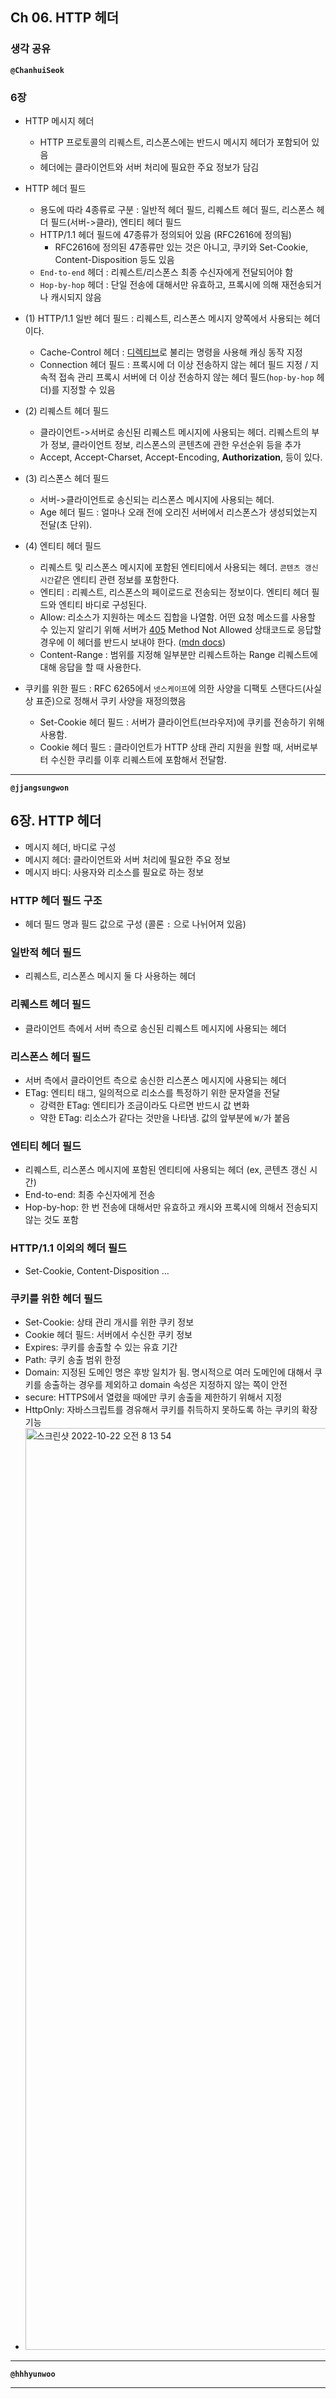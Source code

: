 ## **Ch 06. HTTP 헤더**

### **생각 공유**

**`@ChanhuiSeok`**

### 6장
- HTTP 메시지 헤더
  - HTTP 프로토콜의 리퀘스트, 리스폰스에는 반드시 메시지 헤더가 포함되어 있음
  - 헤더에는 클라이언트와 서버 처리에 필요한 주요 정보가 담김

- HTTP 헤더 필드
  - 용도에 따라 4종류로 구분 : 일반적 헤더 필드, 리퀘스트 헤더 필드, 리스폰스 헤더 필드(서버->클라), 엔티티 헤더 필드
  - HTTP/1.1 헤더 필드에 47종류가 정의되어 있음 (RFC2616에 정의됨)
    - RFC2616에 정의된 47종류만 있는 것은 아니고, 쿠키와 Set-Cookie, Content-Disposition 등도 있음
  - `End-to-end` 헤더 : 리퀘스트/리스폰스 최종 수신자에게 전달되어야 함
  - `Hop-by-hop` 헤더 : 단일 전송에 대해서만 유효하고, 프록시에 의해 재전송되거나 캐시되지 않음

- (1) HTTP/1.1 일반 헤더 필드 : 리퀘스트, 리스폰스 메시지 양쪽에서 사용되는 헤더이다.
  - Cache-Control 헤더 : [디렉티브](https://developer.mozilla.org/ko/docs/Web/HTTP/Headers/Cache-Control#%EB%94%94%EB%A0%89%ED%8B%B0%EB%B8%8C)로 불리는 명령을 사용해 캐싱 동작 지정
  - Connection 헤더 필드 : 프록시에 더 이상 전송하지 않는 헤더 필드 지정 / 지속적 접속 관리
  프록시 서버에 더 이상 전송하지 않는 헤더 필드(`hop-by-hop` 헤더)를 지정할 수 있음

- (2) 리퀘스트 헤더 필드
  - 클라이언트->서버로 송신된 리퀘스트 메시지에 사용되는 헤더. 리퀘스트의 부가 정보, 클라이언트 정보, 리스폰스의 콘텐츠에 관한 우선순위 등을 추가
  - Accept, Accept-Charset, Accept-Encoding, **Authorization**,  등이 있다.

- (3) 리스폰스 헤더 필드
  - 서버->클라이언트로 송신되는 리스폰스 메시지에 사용되는 헤더.
  - Age 헤더 필드 : 얼마나 오래 전에 오리진 서버에서 리스폰스가 생성되었는지 전달(초 단위).
 
- (4) 엔티티 헤더 필드
  - 리퀘스트 및 리스폰스 메시지에 포함된 엔티티에서 사용되는 헤더. `콘텐츠 갱신 시간`같은 엔티티 관련 정보를 포함한다.
  - 엔티티 : 리퀘스트, 리스폰스의 페이로드로 전송되는 정보이다. 엔티티 헤더 필드와 엔티티 바디로 구성된다.
  - Allow: 리소스가 지원하는 메소드 집합을 나열함. 어떤 요청 메소드를 사용할 수 있는지 알리기 위해 서버가 [405](https://developer.mozilla.org/ko/docs/Web/HTTP/Status/405) Method Not Allowed 상태코드로 응답할 경우에 이 헤더를 반드시 보내야 한다. ([mdn docs](https://developer.mozilla.org/ko/docs/Web/HTTP/Headers/Allow))
  - Content-Range : 범위를 지정해 일부분만 리퀘스트하는 Range 리퀘스트에 대해 응답을 할 때 사용한다.
  
 - 쿠키를 위한 필드 : RFC 6265에서 `넷스케이프`에 의한 사양을 디팩토 스탠다드(사실상 표준)으로 정해서 쿠키 사양을 재정의했음
   - Set-Cookie 헤더 필드 : 서버가 클라이언트(브라우저)에 쿠키를 전송하기 위해 사용함.
   - Cookie 헤더 필드 : 클라이언트가 HTTP 상태 관리 지원을 원할 때, 서버로부터 수신한 쿠리를 이후 리퀘스트에 포함해서 전달함. 

---

**`@jjangsungwon`** 
## 6장. HTTP 헤더
- 메시지 헤더, 바디로 구성
- 메시지 헤더: 클라이언트와 서버 처리에 필요한 주요 정보
- 메시지 바디: 사용자와 리소스를 필요로 하는 정보

### HTTP 헤더 필드 구조
- 헤더 필드 명과 필드 값으로 구성 (콜론 `:` 으로 나뉘어져 있음)

### 일반적 헤더 필드
- 리퀘스트, 리스폰스 메시지 둘 다 사용하는 헤더

### 리퀘스트 헤더 필드
- 클라이언트 측에서 서버 측으로 송신된 리퀘스트 메시지에 사용되는 헤더

### 리스폰스 헤더 필드
- 서버 측에서 클라이언트 측으로 송신한 리스폰스 메시지에 사용되는 헤더
- ETag: 엔티티 태그, 일의적으로 리소스를 특정하기 위한 문자열을 전달
  - 강력한 ETag: 엔티티가 조금이라도 다르면 반드시 값 변화
  - 약한 ETag: 리소스가 같다는 것만을 나타냄. 값의 앞부분에 `W/`가 붙음 

### 엔티티 헤더 필드
- 리퀘스트, 리스폰스 메시지에 포함된 엔티티에 사용되는 헤더 (ex, 콘텐츠 갱신 시간)
- End-to-end: 최종 수신자에게 전송
- Hop-by-hop: 한 번 전송에 대해서만 유효하고 캐시와 프록시에 의해서 전송되지 않는 것도 포함

### HTTP/1.1 이외의 헤더 필드
- Set-Cookie, Content-Disposition ...

### 쿠키를 위한 헤더 필드
- Set-Cookie: 상태 관리 개시를 위한 쿠키 정보
- Cookie 헤더 필드: 서버에서 수신한 쿠키 정보
- Expires: 쿠키를 송출할 수 있는 유효 기간
- Path: 쿠키 송출 범위 한정
- Domain: 지정된 도메인 명은 후방 일치가 됨. 명시적으로 여러 도메인에 대해서 쿠키를 송출하는 경우를 제외하고 domain 속성은 지정하지 않는 쪽이 안전
- secure: HTTPS에서 열렸을 때에만 쿠키 송출을 제한하기 위해서 지정
- HttpOnly: 자바스크립트를 경유해서 쿠키를 취득하지 못하도록 하는 쿠키의 확장 기능
- <img width="1475" alt="스크린샷 2022-10-22 오전 8 13 54" src="https://user-images.githubusercontent.com/41226054/197303783-c9b3178d-6798-4ef3-aadf-9e3e8b6f65a4.png">
---

**`@hhhyunwoo`** 

---
